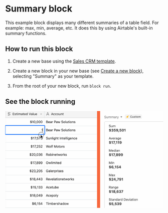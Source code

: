 # Summary block

This example block displays many different summaries of a table field. For example: max, min,
average, etc. It does this by using Airtable's built-in summary functions.

## How to run this block

1. Create a new base using the
   [Sales CRM template](https://airtable.com/templates/sales-and-customers/expvjTzYAZareV1pt/sales-crm).

2. Create a new block in your new base (see
   [Create a new block](https://airtable.com/developers/blocks/guides/hello-world-tutorial#create-a-new-block)),
   selecting "Summary" as your template.

3. From the root of your new block, run `block run`.

## See the block running

![Block updating summaries as the user changes data](media/block.gif)
